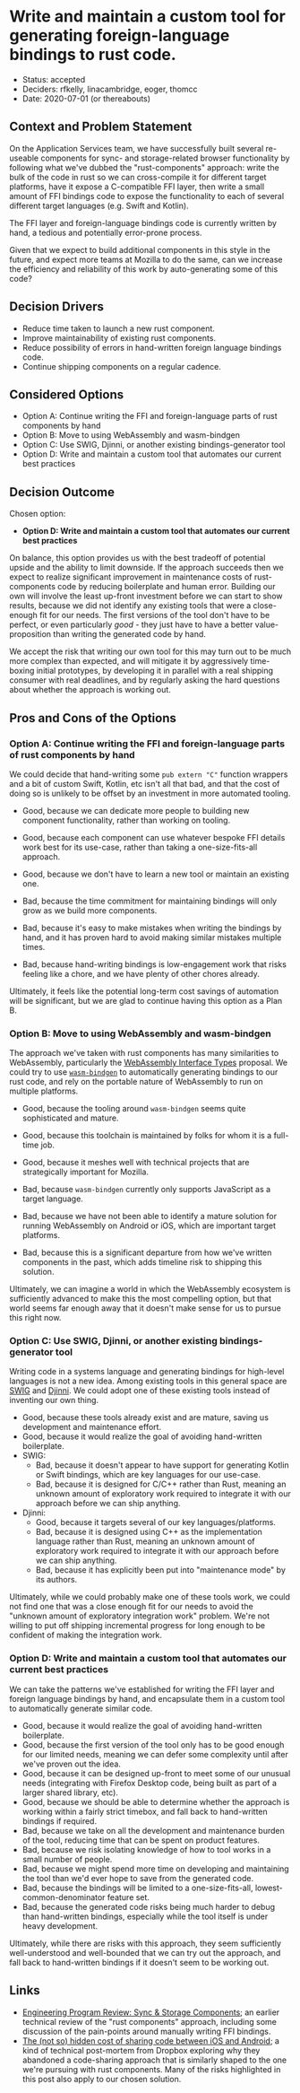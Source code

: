 # Write and maintain a custom tool for generating foreign-language bindings to rust code.

* Status: accepted
* Deciders: rfkelly, linacambridge, eoger, thomcc
* Date: 2020-07-01 (or thereabouts)

## Context and Problem Statement

On the Application Services team, we have successfully built several re-useable components for sync- and storage-related browser
functionality by following what we've dubbed the "rust-components" approach: write the bulk of the code in rust
so we can cross-compile it for different target platforms, have it expose a C-compatible FFI layer, then write a small amount
of FFI bindings code to expose the functionality to each of several different target languages (e.g. Swift and Kotlin).

The FFI layer and foreign-language bindings code is currently written by hand, a tedious and potentially error-prone
process.

Given that we expect to build additional components in this style in the future, and expect more teams at Mozilla to
do the same, can we increase the efficiency and reliability of this work by auto-generating some of this code?

## Decision Drivers

* Reduce time taken to launch a new rust component.
* Improve maintainability of existing rust components.
* Reduce possibility of errors in hand-written foreign language bindings code.
* Continue shipping components on a regular cadence.

## Considered Options

* Option A: Continue writing the FFI and foreign-language parts of rust components by hand
* Option B: Move to using WebAssembly and wasm-bindgen
* Option C: Use SWIG, Djinni, or another existing bindings-generator tool
* Option D: Write and maintain a custom tool that automates our current best practices

## Decision Outcome

Chosen option:
  * **Option D: Write and maintain a custom tool that automates our current best practices**

On balance, this option provides us with the best tradeoff of potential upside and the ability to limit downside.
If the approach succeeds then we expect to realize significant improvement in maintenance costs of rust-components
code by reducing boilerplate and human error. Building our own will involve the least up-front investment before
we can start to show results, because we did not identify any existing tools that were a close-enough fit for our needs.
The first versions of the tool don't have to be perfect, or even particularly *good* - they just have to have a
better value-proposition than writing the generated code by hand.

We accept the risk that writing our own tool for this may turn out to be much more complex than expected, and
will mitigate it by aggressively time-boxing initial prototypes, by developing it in parallel with a real shipping
consumer with real deadlines, and by regularly asking the hard questions about whether the approach is working out.

## Pros and Cons of the Options

### Option A: Continue writing the FFI and foreign-language parts of rust components by hand

We could decide that hand-writing some `pub extern "C"` function wrappers and a bit of custom Swift,
Kotlin, etc isn't all that bad, and that the cost of doing so is unlikely to be offset by an investment
in more automated tooling.

* Good, because we can dedicate more people to building new component functionality, rather than working on tooling.
* Good, because each component can use whatever bespoke FFI details work best for its use-case, rather than
  taking a one-size-fits-all approach.
* Good, because we don't have to learn a new tool or maintain an existing one.

* Bad, because the time commitment for maintaining bindings will only grow as we build more components.
* Bad, because it's easy to make mistakes when writing the bindings by hand, and it has proven hard to avoid
  making similar mistakes multiple times.
* Bad, because hand-writing bindings is low-engagement work that risks feeling like a chore, and we have plenty
  of other chores already.

Ultimately, it feels like the potential long-term cost savings of automation will be significant,
but we are glad to continue having this option as a Plan B.

### Option B: Move to using WebAssembly and wasm-bindgen

The approach we've taken with rust components has many similarities to WebAssembly, particularly the
[WebAssembly Interface Types](https://hacks.mozilla.org/2019/08/webassembly-interface-types/) proposal.
We could try to use [`wasm-bindgen`](https://github.com/rustwasm/wasm-bindgen) to automatically generating
bindings to our rust code, and rely on the portable nature of WebAssembly to run on multiple platforms.

* Good, because the tooling around `wasm-bindgen` seems quite sophisticated and mature.
* Good, because this toolchain is maintained by folks for whom it is a full-time job.
* Good, because it meshes well with technical projects that are strategically important for Mozilla.

* Bad, because `wasm-bindgen` currently only supports JavaScript as a target language.
* Bad, because we have not been able to identify a mature solution for running WebAssembly on Android or iOS,
  which are important target platforms.
* Bad, because this is a significant departure from how we've written components in the past, which adds
  timeline risk to shipping this solution.

Ultimately, we can imagine a world in which the WebAssembly ecosystem is sufficiently advanced to
make this the most compelling option, but that world seems far enough away that it doesn't make
sense for us to pursue this right now.

### Option C: Use SWIG, Djinni, or another existing bindings-generator tool

Writing code in a systems language and generating bindings for high-level languages is not a new idea.
Among existing tools in this general space are [SWIG](http://www.swig.org/) and
[Djinni](https://github.com/dropbox/djinni). We could adopt one of these existing tools instead
of inventing our own thing.

* Good, because these tools already exist and are mature, saving us development and maintenance effort.
* Good, because it would realize the goal of avoiding hand-written boilerplate.
* SWIG:
  * Bad, because it doesn't appear to have support for generating Kotlin or Swift bindings, which
    are key languages for our use-case.
  * Bad, because it is designed for C/C++ rather than Rust, meaning an unknown amount of exploratory
    work required to integrate it with our approach before we can ship anything.
* Djinni:
  * Good, because it targets several of our key languages/platforms.
  * Bad, because it is designed using C++ as the implementation language rather than Rust, meaning
    an unknown amount of exploratory work required to integrate it with our approach before we can
    ship anything.
  * Bad, because it has explicitly been put into "maintenance mode" by its authors.

Ultimately, while we could probably make one of these tools work, we could not find one that was
a close enough fit for our needs to avoid the "unknown amount of exploratory integration work" problem.
We're not willing to put off shipping incremental progress for long enough to be confident of
making the integration work.

### Option D: Write and maintain a custom tool that automates our current best practices

We can take the patterns we've established for writing the FFI layer and foreign language bindings
by hand, and encapsulate them in a custom tool to automatically generate similar code.

* Good, because it would realize the goal of avoiding hand-written boilerplate.
* Good, because the first version of the tool only has to be good enough for our limited needs,
  meaning we can defer some complexity until after we've proven out the idea.
* Good, because it can be designed up-front to meet some of our unusual needs (integrating with
  Firefox Desktop code, being built as part of a larger shared library, etc).
* Good, because we should be able to determine whether the approach is working within a fairly
  strict timebox, and fall back to hand-written bindings if required.
* Bad, because we take on all the development and maintenance burden of the tool, reducing time
  that can be spent on product features.
* Bad, because we risk isolating knowledge of how to tool works in a small number of people.
* Bad, because we might spend more time on developing and maintaining the tool than we'd ever hope
  to save from the generated code.
* Bad, because the bindings will be limited to a one-size-fits-all, lowest-common-denominator
  feature set.
* Bad, because the generated code risks being much harder to debug than hand-written bindings,
  especially while the tool itself is under heavy development.

Ultimately, while there are risks with this approach, they seem sufficiently well-understood and
well-bounded that we can try out the approach, and fall back to hand-written bindings if it doesn't
seem to be working out.

## Links

* [Engineering Program Review: Sync & Storage Components](https://docs.google.com/document/d/10I8MD_narf3D7w1F0rciye-cRpwKO6ItE_UdCtFKTmA);
  an earlier technical review of the "rust components" approach, including some discussion of the
  pain-points around manually writing FFI bindings.
* [The (not so) hidden cost of sharing code between iOS and Android](https://dropbox.tech/mobile/the-not-so-hidden-cost-of-sharing-code-between-ios-and-android);
  a kind of technical post-mortem from Dropbox exploring why they abandoned a code-sharing approach
  that is similarly shaped to the one we're pursuing with rust components. Many of the risks highlighted
  in this post also apply to our chosen solution.
